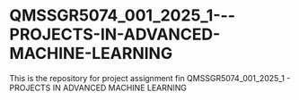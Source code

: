 # QMSSGR5074_001_2025_1---PROJECTS-IN-ADVANCED-MACHINE-LEARNING
This is the repository for project assignment fin QMSSGR5074_001_2025_1 - PROJECTS IN ADVANCED MACHINE LEARNING

